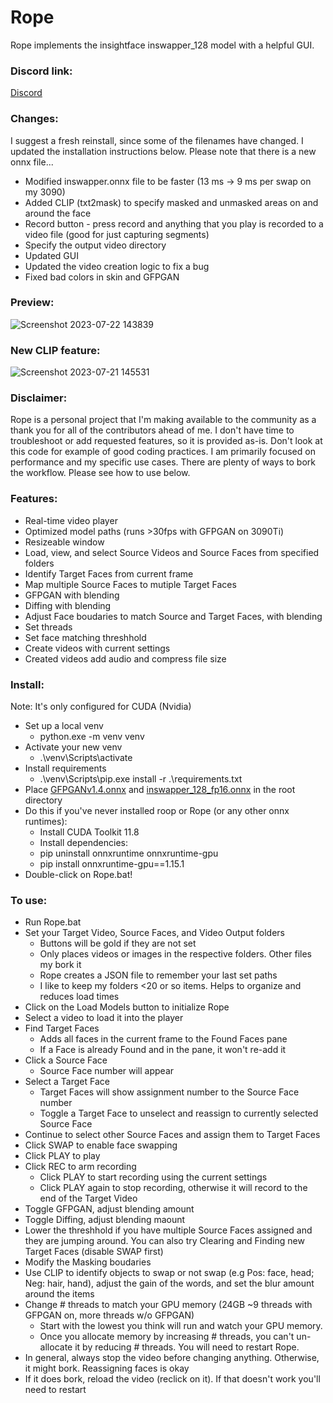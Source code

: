 # Rope
Rope implements the insightface inswapper_128 model with a helpful GUI.

### Discord link: ###
[Discord](https://discord.gg/5CxhgRKBdN)

### Changes: ###
I suggest a fresh reinstall, since some of the filenames have changed. I updated the installation instructions below. Please note that there is a new onnx file...
* Modified inswapper.onnx file to be faster (13 ms -> 9 ms per swap on my 3090)
* Added CLIP (txt2mask) to specify masked and unmasked areas on and around the face
* Record button - press record and anything that you play is recorded to a video file (good for just capturing segments)
* Specify the output video directory
* Updated GUI
* Updated the video creation logic to fix a bug
* Fixed bad colors in skin and GFPGAN

### Preview: ###
![Screenshot 2023-07-22 143839](https://github.com/Hillobar/Rope/assets/63615199/5a987ed6-66fd-441f-b6c1-4c6e1f12f34b)

### New CLIP feature: ###
![Screenshot 2023-07-21 145531](https://github.com/Hillobar/Rope/assets/63615199/fe9f88cf-4d29-4b24-adc1-e2e2a4b876a2)

### Disclaimer: ###
Rope is a personal project that I'm making available to the community as a thank you for all of the contributors ahead of me. I don't have time to troubleshoot or add requested features, so it is provided as-is. Don't look at this code for example of good coding practices. I am primarily focused on performance and my specific use cases. There are plenty of ways to bork the workflow. Please see how to use below.

### Features: ###
* Real-time video player
* Optimized model paths (runs >30fps with GFPGAN on 3090Ti)
* Resizeable window
* Load, view, and select Source Videos and Source Faces from specified folders
* Identify Target Faces from current frame
* Map multiple Source Faces to mutiple Target Faces
* GFPGAN with blending
* Diffing with blending
* Adjust Face boudaries to match Source and Target Faces, with blending
* Set threads
* Set face matching threshhold
* Create videos with current settings
* Created videos add audio and compress file size
  
### Install: ###
Note: It's only configured for CUDA (Nvidia)
* Set up a local venv
  * python.exe -m venv venv
* Activate your new venv
  * .\venv\Scripts\activate
* Install requirements
  * .\venv\Scripts\pip.exe install -r .\requirements.txt
* Place [GFPGANv1.4.onnx](https://github.com/Hillobar/Rope/releases/download/v1.0/GFPGANv1.4.onnx)  and [inswapper_128_fp16.onnx](https://github.com/Hillobar/Rope/releases/download/v1.0/inswapper_128.fp16.onnx) in the root directory
* Do this if you've never installed roop or Rope (or any other onnx runtimes):
  * Install CUDA Toolkit 11.8
  * Install dependencies:
  * pip uninstall onnxruntime onnxruntime-gpu
  * pip install onnxruntime-gpu==1.15.1
* Double-click on Rope.bat!

### To use: ###
* Run Rope.bat
* Set your Target Video, Source Faces, and Video Output folders
  * Buttons will be gold if they are not set
  * Only places videos or images in the respective folders. Other files my bork it
  * Rope creates a JSON file to remember your last set paths
  * I like to keep my folders <20 or so items. Helps to organize and reduces load times
* Click on the Load Models button to initialize Rope
* Select a video to load it into the player
* Find Target Faces
  * Adds all faces in the current frame to the Found Faces pane
  * If a Face is already Found and in the pane, it won't re-add it
* Click a Source Face
  * Source Face number will appear
* Select a Target Face
  * Target Faces will show assignment number to the Source Face number
  * Toggle a Target Face to unselect and reassign to currently selected Source Face
* Continue to select other Source Faces and assign them to Target Faces
* Click SWAP to enable face swapping
* Click PLAY to play
* Click REC to arm recording
  * Click PLAY to start recording using the current settings
  * Click PLAY again to stop recording, otherwise it will record to the end of the Target Video
* Toggle GFPGAN, adjust blending amount
* Toggle Diffing, adjust blending maount
* Lower the threshhold if you have multiple Source Faces assigned and they are jumping around. You can also try Clearing and Finding new Target Faces (disable SWAP first)
* Modify the Masking boudaries
* Use CLIP to identify objects to swap or not swap (e.g Pos: face, head; Neg: hair, hand), adjust the gain of the words, and set the blur amount around the items
* Change # threads to match your GPU memory (24GB ~9 threads with GFPGAN on, more threads w/o GFPGAN)
  * Start with the lowest you think will run and watch your GPU memory.
  * Once you allocate memory by increasing # threads, you can't un-allocate it by reducing # threads. You will need to restart Rope.
* In general, always stop the video before changing anything. Otherwise, it might bork. Reassigning faces is okay
* If it does bork, reload the video (reclick on it). If that doesn't work you'll need to restart
  
